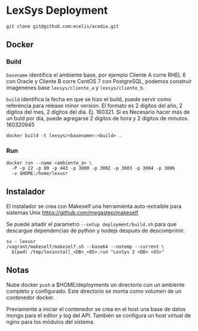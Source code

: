 LexSys Deployment
=================


    git clone git@github.com:ecelis/acedia.git


Docker
------

### Build

`basename` identifica el ambiente base, por ejemplo Cliente A corre
RHEL 6 con Oracle y Cliente B corre CentOS 7 con PostgreSQL, podemos
construir imagenenes base `lexsys/cliente_a` y `lexsys/cliente_b`.

`build` identifica la fecha en que se hizo el build, puede servir como
referencia para release minor version. El formato es 2 dígitos del año,
2 dígitos del mes, 2 dígitos del día. Ej. 160321. Si es Necesario hacer
más de un buld por día, puede agregarse 2 dígitos de hora y 2 dígitos de
minutos. 160320945


    docker build -t lexsys/<basename>:<build> .


### Run


    docker run --name <ambiente_a> \
      -P -p 22 -p 80 -p 443 -p 3000 -p 3002 -p 3003 -p 3004 -p 3006
      -v $HOME:/home/lexusr



Instalador
----------

El instalador se crea con Makeself una herramienta auto-extraible para
sistemas Unix https://github.com/megastep/makeself

Se puede añadir el parametro `--setup deployment/build.sh` para que
descargue dependencias de python y nodejs después de descomprimir.


    su - lexusr
    /vagrant/makeself/makeself.sh --base64 --notemp --current \
      $(pwd) /tmp/lexinstall_<DB>_<OS>.run "LexSys 2 <DB> <OS>"


Notas
-----

Nube docker `push` a $HOME/deployments un directorio con un
ambiente completo y configurado. Este directorio se monta como
volumen de un contenedor docker.

Previamente a iniciar el contenedor se crea en el host una base de
datos mongo para el editor y log del API. También se configura un host
virtual de nginx para los módulos del sistema.

